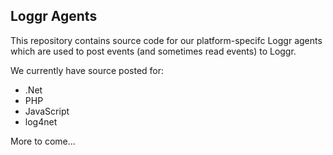 ## Loggr Agents

This repository contains source code for our platform-specifc Loggr agents which are used to post events (and sometimes read events) to Loggr.

We currently have source posted for: 
	
* .Net
* PHP
* JavaScript
* log4net

More to come...


